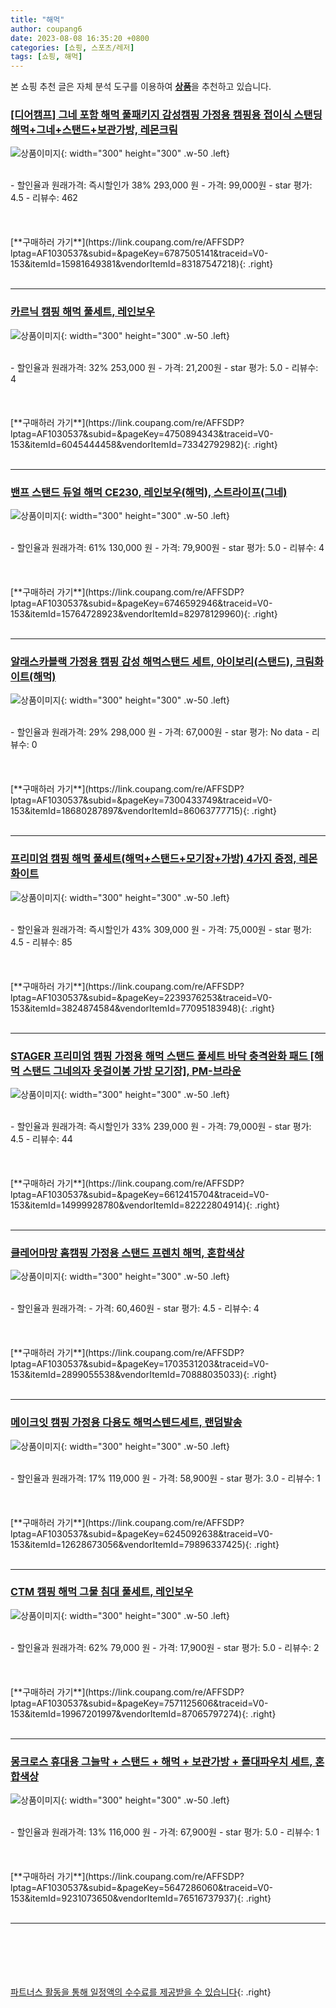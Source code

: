 ```yaml
---
title: "해먹"
author: coupang6
date: 2023-08-08 16:35:20 +0800
categories: [쇼핑, 스포츠/레저]
tags: [쇼핑, 해먹]
---
```


본 쇼핑 추천 글은 자체 분석 도구를 이용하여 [**상품**](https://link.coupang.com/a/bao1ui)을 추천하고 있습니다.

### [[디어캠프] 그네 포함 해먹 풀패키지 감성캠핑 가정용 캠핑용 접이식 스탠딩 해먹+그네+스탠드+보관가방, 레몬크림](https://link.coupang.com/re/AFFSDP?lptag=AF1030537&subid=&pageKey=6787505141&traceid=V0-153&itemId=15981649381&vendorItemId=83187547218)

![상품이미지](https://thumbnail6.coupangcdn.com/thumbnails/remote/230x230ex/image/vendor_inventory/5eba/3f8e2c92ffbbcbe15464d4ba1d97950f99bf99bfbad03f443e81605da3ea.jpg){: width="300" height="300" .w-50 .left}


<br>
- 할인율과 원래가격: 즉시할인가 38%  293,000   원
- 가격: 99,000원
- star 평가: 4.5
- 리뷰수: 462
<br>
<br>
<br>
<br>
[**구매하러 가기**](https://link.coupang.com/re/AFFSDP?lptag=AF1030537&subid=&pageKey=6787505141&traceid=V0-153&itemId=15981649381&vendorItemId=83187547218){: .right}
<br>
<br>

---

### [카르닉 캠핑 해먹 풀세트, 레인보우](https://link.coupang.com/re/AFFSDP?lptag=AF1030537&subid=&pageKey=4750894343&traceid=V0-153&itemId=6045444458&vendorItemId=73342792982)

![상품이미지](https://thumbnail8.coupangcdn.com/thumbnails/remote/230x230ex/image/rs_quotation_api/kk8lmt8t/40684215ab7847589f9b459542945382.jpg){: width="300" height="300" .w-50 .left}


<br>
- 할인율과 원래가격: 32%  253,000   원
- 가격: 21,200원
- star 평가: 5.0
- 리뷰수: 4
<br>
<br>
<br>
<br>
[**구매하러 가기**](https://link.coupang.com/re/AFFSDP?lptag=AF1030537&subid=&pageKey=4750894343&traceid=V0-153&itemId=6045444458&vendorItemId=73342792982){: .right}
<br>
<br>

---

### [밴프 스탠드 듀얼 해먹 CE230, 레인보우(해먹), 스트라이프(그네)](https://link.coupang.com/re/AFFSDP?lptag=AF1030537&subid=&pageKey=6746592946&traceid=V0-153&itemId=15764728923&vendorItemId=82978129960)

![상품이미지](https://thumbnail7.coupangcdn.com/thumbnails/remote/230x230ex/image/rs_quotation_api/kghsbjel/809081ad9e404f0398e081626b01d314.jpg){: width="300" height="300" .w-50 .left}


<br>
- 할인율과 원래가격: 61%  130,000   원
- 가격: 79,900원
- star 평가: 5.0
- 리뷰수: 4
<br>
<br>
<br>
<br>
[**구매하러 가기**](https://link.coupang.com/re/AFFSDP?lptag=AF1030537&subid=&pageKey=6746592946&traceid=V0-153&itemId=15764728923&vendorItemId=82978129960){: .right}
<br>
<br>

---

### [알래스카블랙 가정용 캠핑 감성 해먹스탠드 세트, 아이보리(스탠드), 크림화이트(해먹)](https://link.coupang.com/re/AFFSDP?lptag=AF1030537&subid=&pageKey=7300433749&traceid=V0-153&itemId=18680287897&vendorItemId=86063777715)

![상품이미지](https://thumbnail9.coupangcdn.com/thumbnails/remote/230x230ex/image/rs_quotation_api/ec9x58cd/86ef46e38c904733b19d7475bba5621a.jpg){: width="300" height="300" .w-50 .left}


<br>
- 할인율과 원래가격: 29%  298,000   원
- 가격: 67,000원
- star 평가: No data
- 리뷰수: 0
<br>
<br>
<br>
<br>
[**구매하러 가기**](https://link.coupang.com/re/AFFSDP?lptag=AF1030537&subid=&pageKey=7300433749&traceid=V0-153&itemId=18680287897&vendorItemId=86063777715){: .right}
<br>
<br>

---

### [프리미엄 캠핑 해먹 풀세트(해먹+스탠드+모기장+가방) 4가지 증정, 레몬화이트](https://link.coupang.com/re/AFFSDP?lptag=AF1030537&subid=&pageKey=2239376253&traceid=V0-153&itemId=3824874584&vendorItemId=77095183948)

![상품이미지](https://thumbnail8.coupangcdn.com/thumbnails/remote/230x230ex/image/vendor_inventory/9cdf/67506b4df26852c5925558d701c680777b43e4df814be2f79c3b4868fee1.jpg){: width="300" height="300" .w-50 .left}


<br>
- 할인율과 원래가격: 즉시할인가 43%  309,000   원
- 가격: 75,000원
- star 평가: 4.5
- 리뷰수: 85
<br>
<br>
<br>
<br>
[**구매하러 가기**](https://link.coupang.com/re/AFFSDP?lptag=AF1030537&subid=&pageKey=2239376253&traceid=V0-153&itemId=3824874584&vendorItemId=77095183948){: .right}
<br>
<br>

---

### [STAGER 프리미엄 캠핑 가정용 해먹 스탠드 풀세트 바닥 충격완화 패드 [해먹 스탠드 그네의자 옷걸이봉 가방 모기장], PM-브라운](https://link.coupang.com/re/AFFSDP?lptag=AF1030537&subid=&pageKey=6612415704&traceid=V0-153&itemId=14999928780&vendorItemId=82222804914)

![상품이미지](https://thumbnail7.coupangcdn.com/thumbnails/remote/230x230ex/image/vendor_inventory/1f84/69f145a1d3c1718c4a47c8170cda625d38a325028d38ef6bde02a5e2e0c2.jpg){: width="300" height="300" .w-50 .left}


<br>
- 할인율과 원래가격: 즉시할인가 33%  239,000   원
- 가격: 79,000원
- star 평가: 4.5
- 리뷰수: 44
<br>
<br>
<br>
<br>
[**구매하러 가기**](https://link.coupang.com/re/AFFSDP?lptag=AF1030537&subid=&pageKey=6612415704&traceid=V0-153&itemId=14999928780&vendorItemId=82222804914){: .right}
<br>
<br>

---

### [클레어마망 홈캠핑 가정용 스탠드 프렌치 해먹, 혼합색상](https://link.coupang.com/re/AFFSDP?lptag=AF1030537&subid=&pageKey=1703531203&traceid=V0-153&itemId=2899055538&vendorItemId=70888035033)

![상품이미지](https://thumbnail8.coupangcdn.com/thumbnails/remote/230x230ex/image/retail/images/2020/06/15/13/5/18605811-62da-47bf-97d8-4cee0998b801.jpg){: width="300" height="300" .w-50 .left}


<br>
- 할인율과 원래가격: 
- 가격: 60,460원
- star 평가: 4.5
- 리뷰수: 4
<br>
<br>
<br>
<br>
[**구매하러 가기**](https://link.coupang.com/re/AFFSDP?lptag=AF1030537&subid=&pageKey=1703531203&traceid=V0-153&itemId=2899055538&vendorItemId=70888035033){: .right}
<br>
<br>

---

### [메이크잇 캠핑 가정용 다용도 해먹스텐드세트, 랜덤발송](https://link.coupang.com/re/AFFSDP?lptag=AF1030537&subid=&pageKey=6245092638&traceid=V0-153&itemId=12628673056&vendorItemId=79896337425)

![상품이미지](https://thumbnail6.coupangcdn.com/thumbnails/remote/230x230ex/image/vendor_inventory/4c12/37477e055a6d06de301e7c8ca7172d77fcdbaf47d4e57595371214cb31ad.jpg){: width="300" height="300" .w-50 .left}


<br>
- 할인율과 원래가격: 17%  119,000   원
- 가격: 58,900원
- star 평가: 3.0
- 리뷰수: 1
<br>
<br>
<br>
<br>
[**구매하러 가기**](https://link.coupang.com/re/AFFSDP?lptag=AF1030537&subid=&pageKey=6245092638&traceid=V0-153&itemId=12628673056&vendorItemId=79896337425){: .right}
<br>
<br>

---

### [CTM 캠핑 해먹 그물 침대 풀세트, 레인보우](https://link.coupang.com/re/AFFSDP?lptag=AF1030537&subid=&pageKey=7571125606&traceid=V0-153&itemId=19967201997&vendorItemId=87065797274)

![상품이미지](https://thumbnail10.coupangcdn.com/thumbnails/remote/230x230ex/image/vendor_inventory/d160/10fc2997fcd47671e725113a516222041270dcca8cf2a29bfa57c12759ad.jpg){: width="300" height="300" .w-50 .left}


<br>
- 할인율과 원래가격: 62%  79,000   원
- 가격: 17,900원
- star 평가: 5.0
- 리뷰수: 2
<br>
<br>
<br>
<br>
[**구매하러 가기**](https://link.coupang.com/re/AFFSDP?lptag=AF1030537&subid=&pageKey=7571125606&traceid=V0-153&itemId=19967201997&vendorItemId=87065797274){: .right}
<br>
<br>

---

### [몽크로스 휴대용 그늘막 + 스탠드 + 해먹 + 보관가방 + 폴대파우치 세트, 혼합색상](https://link.coupang.com/re/AFFSDP?lptag=AF1030537&subid=&pageKey=5647286060&traceid=V0-153&itemId=9231073650&vendorItemId=76516737937)

![상품이미지](https://thumbnail6.coupangcdn.com/thumbnails/remote/230x230ex/image/rs_quotation_api/bfpyx2gt/2d528942e32d40f48b26a476ab1f4eda.jpg){: width="300" height="300" .w-50 .left}


<br>
- 할인율과 원래가격: 13%  116,000   원
- 가격: 67,900원
- star 평가: 5.0
- 리뷰수: 1
<br>
<br>
<br>
<br>
[**구매하러 가기**](https://link.coupang.com/re/AFFSDP?lptag=AF1030537&subid=&pageKey=5647286060&traceid=V0-153&itemId=9231073650&vendorItemId=76516737937){: .right}
<br>
<br>

---
<br><br><br><br><br> [파트너스 활동을 통해 일정액의 수수료를 제공받을 수 있습니다](https://link.coupang.com/a/bao1ui){: .right}